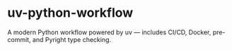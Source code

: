 # uv-python-workflow
A modern Python workflow powered by uv — includes CI/CD, Docker, pre-commit, and Pyright type checking.
